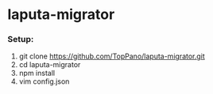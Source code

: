 # laputa-migrator

### Setup:
1. git clone https://github.com/TopPano/laputa-migrator.git
2. cd laputa-migrator
3. npm install
4. vim config.json

